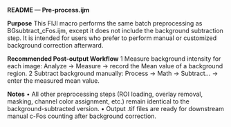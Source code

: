 **README — Pre-process.ijm**

**Purpose**
This FIJI macro performs the same batch preprocessing as BGsubtract_cFos.ijm, except it does not include the background subtraction step. It is intended for users who prefer to perform manual or customized background correction afterward.

**Recommended Post-output Workflow**
    1	Measure background intensity for each image: Analyze → Measure → record the Mean value of a background region.
	2	Subtract background manually: Process → Math → Subtract… → enter the measured mean value.

**Notes**
	•	All other preprocessing steps (ROI loading, overlay removal, masking, channel color assignment, etc.) remain identical to the background-subtracted version.
	•	Output .tif files are ready for downstream manual c-Fos counting after background correction.
